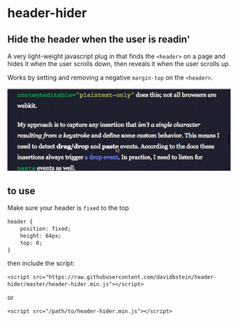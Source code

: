 # header-hider

## Hide the header when the user is readin'

A very light-weight javascript plug in that finds the `<header>` on a page and hides it when the user scrolls down, then reveals it when the user scrolls up.

Works by setting and removing a negative `margin-top` on the `<header>`.

![header-hider-example](header-hider-example.gif)


## to use

Make sure your header is `fixed` to the top

```
header {
    position: fixed;
    height: 64px;
    top: 0;
}
```

then include the script:

```
<script src="https://raw.githubusercontent.com/davidbstein/header-hider/master/header-hider.min.js"></script>
```

or 

```
<script src="/path/to/header-hider.min.js"></script>
```
